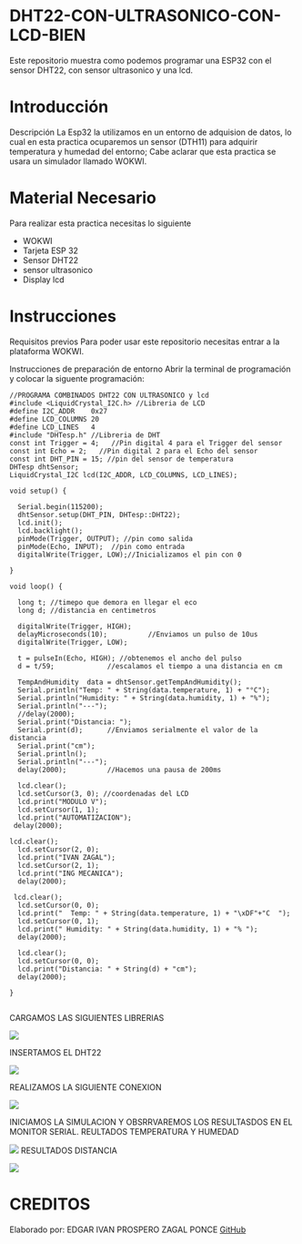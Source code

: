 # DHT22-CON-ULTRASONICO-CON-LCD-BIEN

Este repositorio muestra como podemos programar una ESP32 con el sensor DHT22, con sensor ultrasonico y una lcd.

# Introducción
Descripción
La Esp32 la utilizamos en un entorno de adquision de datos, lo cual en esta practica ocuparemos un sensor (DTH11) para adquirir temperatura y humedad del entorno; Cabe aclarar que esta practica se usara un simulador llamado WOKWI.

# Material Necesario
Para realizar esta practica necesitas lo siguiente

- WOKWI
- Tarjeta ESP 32
- Sensor DHT22
- sensor ultrasonico
- Display lcd


# Instrucciones
Requisitos previos
Para poder usar este repositorio necesitas entrar a la plataforma WOKWI.

Instrucciones de preparación de entorno
Abrir la terminal de programación y colocar la siguente programación:

```
//PROGRAMA COMBINADOS DHT22 CON ULTRASONICO y lcd
#include <LiquidCrystal_I2C.h> //Libreria de LCD
#define I2C_ADDR    0x27
#define LCD_COLUMNS 20
#define LCD_LINES   4
#include "DHTesp.h" //Libreria de DHT
const int Trigger = 4;   //Pin digital 4 para el Trigger del sensor
const int Echo = 2;   //Pin digital 2 para el Echo del sensor
const int DHT_PIN = 15; //pin del sensor de temperatura
DHTesp dhtSensor;
LiquidCrystal_I2C lcd(I2C_ADDR, LCD_COLUMNS, LCD_LINES);

void setup() {

  Serial.begin(115200);
  dhtSensor.setup(DHT_PIN, DHTesp::DHT22);
  lcd.init();
  lcd.backlight();
  pinMode(Trigger, OUTPUT); //pin como salida
  pinMode(Echo, INPUT);  //pin como entrada
  digitalWrite(Trigger, LOW);//Inicializamos el pin con 0

}

void loop() {

  long t; //timepo que demora en llegar el eco
  long d; //distancia en centimetros

  digitalWrite(Trigger, HIGH);
  delayMicroseconds(10);          //Enviamos un pulso de 10us
  digitalWrite(Trigger, LOW);
  
  t = pulseIn(Echo, HIGH); //obtenemos el ancho del pulso
  d = t/59;             //escalamos el tiempo a una distancia en cm
 
  TempAndHumidity  data = dhtSensor.getTempAndHumidity();
  Serial.println("Temp: " + String(data.temperature, 1) + "°C");
  Serial.println("Humidity: " + String(data.humidity, 1) + "%");
  Serial.println("---");
  //delay(2000); 
  Serial.print("Distancia: ");
  Serial.print(d);      //Enviamos serialmente el valor de la distancia
  Serial.print("cm");
  Serial.println();
  Serial.println("---");
  delay(2000);          //Hacemos una pausa de 200ms

  lcd.clear(); 
  lcd.setCursor(3, 0); //coordenadas del LCD 
  lcd.print("MODULO V");
  lcd.setCursor(1, 1);
  lcd.print("AUTOMATIZACION");
 delay(2000);

lcd.clear();
  lcd.setCursor(2, 0);
  lcd.print("IVAN ZAGAL");
  lcd.setCursor(2, 1);
  lcd.print("ING MECANICA");
  delay(2000);

 lcd.clear(); 
  lcd.setCursor(0, 0);
  lcd.print("  Temp: " + String(data.temperature, 1) + "\xDF"+"C  ");
  lcd.setCursor(0, 1);
  lcd.print(" Humidity: " + String(data.humidity, 1) + "% ");
  delay(2000);

  lcd.clear();
  lcd.setCursor(0, 0);
  lcd.print("Distancia: " + String(d) + "cm");
  delay(2000);

}
 

```

CARGAMOS LAS SIGUIENTES LIBRERIAS

![](https://github.com/IVANZAGAL996/DHT22-CON-ULTRASONICO-CON-LCE-BIEN/blob/main/librerias.png)

INSERTAMOS EL DHT22

![](https://github.com/IVANZAGAL996/DHT22-CON-ULTRASONICO-CON-LCE-BIEN/blob/main/dht22.png)

REALIZAMOS LA SIGUIENTE CONEXION

![](https://github.com/IVANZAGAL996/DHT22-CON-ULTRASONICO-CON-LCE-BIEN/blob/main/diagrama%20de%20conexion.png)

INICIAMOS LA SIMULACION Y OBSRRVAREMOS LOS RESULTASDOS EN EL MONITOR SERIAL.
REULTADOS TEMPERATURA Y HUMEDAD

![](https://github.com/IVANZAGAL996/DHT22-CON-ULTRASONICO-CON-LCE-BIEN/blob/main/resultados%20temp%20y%20humedad.png)
RESULTADOS DISTANCIA

![](https://github.com/IVANZAGAL996/DHT22-CON-ULTRASONICO-CON-LCE-BIEN/blob/main/resultados.png)


# CREDITOS
Elaborado por:
EDGAR IVAN PROSPERO ZAGAL PONCE
[GitHub](https://github.com/IVANZAGAL996/PRACTICA-DHT-22/tree/main)



